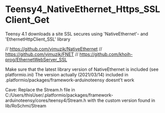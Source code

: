 # Teensy4_NativeEthernet_Https_SSLClient_Get

Teensy 4.1 downloads a site SSL secures using 'NativeEthernet'- and 'EthernetHttpClient_SSL' library

// https://github.com/vjmuzik/NativeEthernet
// https://github.com/vjmuzik/FNET
// https://github.com/khoih-prog/EthernetWebServer_SSL

Make sure that the latest library version of NativeEthernet is included (see platformio.ini)
The version actually (2021/03/14) included in .platformio/packages/framework-arduinoteensy
doesnt't work

Cave:
Replace the Stream.h file in  C:/Users/thisUser/.platformio/packages/framework-arduinoteensy/cores/teensy4/Stream.h
with the custom version found in lib/RoSchmi/Stream 


